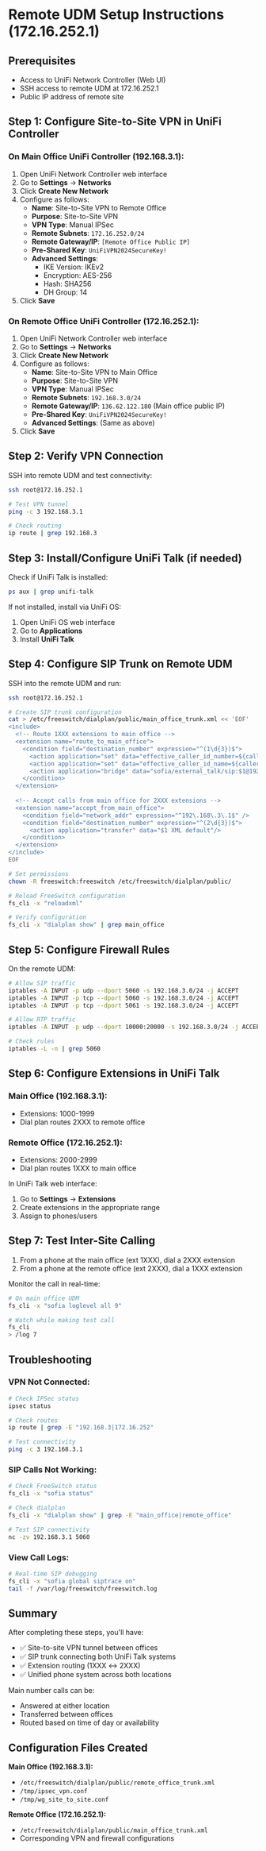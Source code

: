 # Remote UDM Setup Instructions (172.16.252.1)

## Prerequisites
- Access to UniFi Network Controller (Web UI)
- SSH access to remote UDM at 172.16.252.1
- Public IP address of remote site

## Step 1: Configure Site-to-Site VPN in UniFi Controller

### On Main Office UniFi Controller (192.168.3.1):

1. Open UniFi Network Controller web interface
2. Go to **Settings** → **Networks**
3. Click **Create New Network**
4. Configure as follows:
   - **Name**: Site-to-Site VPN to Remote Office
   - **Purpose**: Site-to-Site VPN
   - **VPN Type**: Manual IPSec
   - **Remote Subnets**: `172.16.252.0/24`
   - **Remote Gateway/IP**: `[Remote Office Public IP]`
   - **Pre-Shared Key**: `UniFiVPN2024SecureKey!`
   - **Advanced Settings**:
     - IKE Version: IKEv2
     - Encryption: AES-256
     - Hash: SHA256
     - DH Group: 14
5. Click **Save**

### On Remote Office UniFi Controller (172.16.252.1):

1. Open UniFi Network Controller web interface
2. Go to **Settings** → **Networks**
3. Click **Create New Network**
4. Configure as follows:
   - **Name**: Site-to-Site VPN to Main Office
   - **Purpose**: Site-to-Site VPN
   - **VPN Type**: Manual IPSec
   - **Remote Subnets**: `192.168.3.0/24`
   - **Remote Gateway/IP**: `136.62.122.180` (Main office public IP)
   - **Pre-Shared Key**: `UniFiVPN2024SecureKey!`
   - **Advanced Settings**: (Same as above)
5. Click **Save**

## Step 2: Verify VPN Connection

SSH into remote UDM and test connectivity:

```bash
ssh root@172.16.252.1

# Test VPN tunnel
ping -c 3 192.168.3.1

# Check routing
ip route | grep 192.168.3
```

## Step 3: Install/Configure UniFi Talk (if needed)

Check if UniFi Talk is installed:

```bash
ps aux | grep unifi-talk
```

If not installed, install via UniFi OS:
1. Open UniFi OS web interface
2. Go to **Applications**
3. Install **UniFi Talk**

## Step 4: Configure SIP Trunk on Remote UDM

SSH into the remote UDM and run:

```bash
ssh root@172.16.252.1

# Create SIP trunk configuration
cat > /etc/freeswitch/dialplan/public/main_office_trunk.xml << 'EOF'
<include>
  <!-- Route 1XXX extensions to main office -->
  <extension name="route_to_main_office">
    <condition field="destination_number" expression="^(1\d{3})$">
      <action application="set" data="effective_caller_id_number=${caller_id_number}"/>
      <action application="set" data="effective_caller_id_name=${caller_id_name}"/>
      <action application="bridge" data="sofia/external_talk/sip:$1@192.168.3.1:5060"/>
    </condition>
  </extension>
  
  <!-- Accept calls from main office for 2XXX extensions -->
  <extension name="accept_from_main_office">
    <condition field="network_addr" expression="^192\.168\.3\.1$" />
    <condition field="destination_number" expression="^(2\d{3})$">
      <action application="transfer" data="$1 XML default"/>
    </condition>
  </extension>
</include>
EOF

# Set permissions
chown -R freeswitch:freeswitch /etc/freeswitch/dialplan/public/

# Reload FreeSwitch configuration
fs_cli -x "reloadxml"

# Verify configuration
fs_cli -x "dialplan show" | grep main_office
```

## Step 5: Configure Firewall Rules

On the remote UDM:

```bash
# Allow SIP traffic
iptables -A INPUT -p udp --dport 5060 -s 192.168.3.0/24 -j ACCEPT
iptables -A INPUT -p tcp --dport 5060 -s 192.168.3.0/24 -j ACCEPT
iptables -A INPUT -p tcp --dport 5061 -s 192.168.3.0/24 -j ACCEPT

# Allow RTP traffic
iptables -A INPUT -p udp --dport 10000:20000 -s 192.168.3.0/24 -j ACCEPT

# Check rules
iptables -L -n | grep 5060
```

## Step 6: Configure Extensions in UniFi Talk

### Main Office (192.168.3.1):
- Extensions: 1000-1999
- Dial plan routes 2XXX to remote office

### Remote Office (172.16.252.1):
- Extensions: 2000-2999
- Dial plan routes 1XXX to main office

In UniFi Talk web interface:
1. Go to **Settings** → **Extensions**
2. Create extensions in the appropriate range
3. Assign to phones/users

## Step 7: Test Inter-Site Calling

1. From a phone at the main office (ext 1XXX), dial a 2XXX extension
2. From a phone at the remote office (ext 2XXX), dial a 1XXX extension

Monitor the call in real-time:

```bash
# On main office UDM
fs_cli -x "sofia loglevel all 9"

# Watch while making test call
fs_cli
> /log 7
```

## Troubleshooting

### VPN Not Connected:
```bash
# Check IPSec status
ipsec status

# Check routes
ip route | grep -E "192.168.3|172.16.252"

# Test connectivity
ping -c 3 192.168.3.1
```

### SIP Calls Not Working:
```bash
# Check FreeSwitch status
fs_cli -x "sofia status"

# Check dialplan
fs_cli -x "dialplan show" | grep -E "main_office|remote_office"

# Test SIP connectivity
nc -zv 192.168.3.1 5060
```

### View Call Logs:
```bash
# Real-time SIP debugging
fs_cli -x "sofia global siptrace on"
tail -f /var/log/freeswitch/freeswitch.log
```

## Summary

After completing these steps, you'll have:
- ✅ Site-to-site VPN tunnel between offices
- ✅ SIP trunk connecting both UniFi Talk systems
- ✅ Extension routing (1XXX ↔ 2XXX)
- ✅ Unified phone system across both locations

Main number calls can be:
- Answered at either location
- Transferred between offices
- Routed based on time of day or availability

## Configuration Files Created

**Main Office (192.168.3.1):**
- `/etc/freeswitch/dialplan/public/remote_office_trunk.xml`
- `/tmp/ipsec_vpn.conf`
- `/tmp/wg_site_to_site.conf`

**Remote Office (172.16.252.1):**
- `/etc/freeswitch/dialplan/public/main_office_trunk.xml`
- Corresponding VPN and firewall configurations